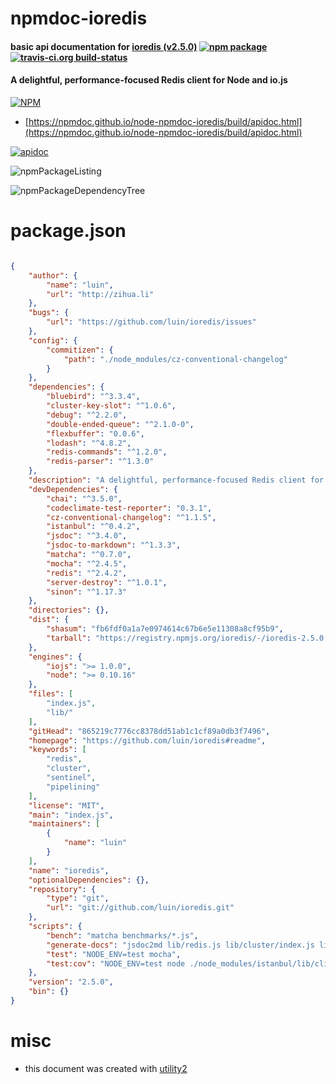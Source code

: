 # npmdoc-ioredis

#### basic api documentation for  [ioredis (v2.5.0)](https://github.com/luin/ioredis#readme)  [![npm package](https://img.shields.io/npm/v/npmdoc-ioredis.svg?style=flat-square)](https://www.npmjs.org/package/npmdoc-ioredis) [![travis-ci.org build-status](https://api.travis-ci.org/npmdoc/node-npmdoc-ioredis.svg)](https://travis-ci.org/npmdoc/node-npmdoc-ioredis)

#### A delightful, performance-focused Redis client for Node and io.js

[![NPM](https://nodei.co/npm/ioredis.png?downloads=true&downloadRank=true&stars=true)](https://www.npmjs.com/package/ioredis)

- [https://npmdoc.github.io/node-npmdoc-ioredis/build/apidoc.html](https://npmdoc.github.io/node-npmdoc-ioredis/build/apidoc.html)

[![apidoc](https://npmdoc.github.io/node-npmdoc-ioredis/build/screenCapture.buildCi.browser.%252Ftmp%252Fbuild%252Fapidoc.html.png)](https://npmdoc.github.io/node-npmdoc-ioredis/build/apidoc.html)

![npmPackageListing](https://npmdoc.github.io/node-npmdoc-ioredis/build/screenCapture.npmPackageListing.svg)

![npmPackageDependencyTree](https://npmdoc.github.io/node-npmdoc-ioredis/build/screenCapture.npmPackageDependencyTree.svg)



# package.json

```json

{
    "author": {
        "name": "luin",
        "url": "http://zihua.li"
    },
    "bugs": {
        "url": "https://github.com/luin/ioredis/issues"
    },
    "config": {
        "commitizen": {
            "path": "./node_modules/cz-conventional-changelog"
        }
    },
    "dependencies": {
        "bluebird": "^3.3.4",
        "cluster-key-slot": "^1.0.6",
        "debug": "^2.2.0",
        "double-ended-queue": "^2.1.0-0",
        "flexbuffer": "0.0.6",
        "lodash": "^4.8.2",
        "redis-commands": "^1.2.0",
        "redis-parser": "^1.3.0"
    },
    "description": "A delightful, performance-focused Redis client for Node and io.js",
    "devDependencies": {
        "chai": "^3.5.0",
        "codeclimate-test-reporter": "0.3.1",
        "cz-conventional-changelog": "^1.1.5",
        "istanbul": "^0.4.2",
        "jsdoc": "^3.4.0",
        "jsdoc-to-markdown": "^1.3.3",
        "matcha": "^0.7.0",
        "mocha": "^2.4.5",
        "redis": "^2.4.2",
        "server-destroy": "^1.0.1",
        "sinon": "^1.17.3"
    },
    "directories": {},
    "dist": {
        "shasum": "fb6fdf0a1a7e0974614c67b6e5e11308a8cf95b9",
        "tarball": "https://registry.npmjs.org/ioredis/-/ioredis-2.5.0.tgz"
    },
    "engines": {
        "iojs": ">= 1.0.0",
        "node": ">= 0.10.16"
    },
    "files": [
        "index.js",
        "lib/"
    ],
    "gitHead": "865219c7776cc8378dd51ab1c1cf89a0db3f7496",
    "homepage": "https://github.com/luin/ioredis#readme",
    "keywords": [
        "redis",
        "cluster",
        "sentinel",
        "pipelining"
    ],
    "license": "MIT",
    "main": "index.js",
    "maintainers": [
        {
            "name": "luin"
        }
    ],
    "name": "ioredis",
    "optionalDependencies": {},
    "repository": {
        "type": "git",
        "url": "git://github.com/luin/ioredis.git"
    },
    "scripts": {
        "bench": "matcha benchmarks/*.js",
        "generate-docs": "jsdoc2md lib/redis.js lib/cluster/index.js lib/commander.js > API.md",
        "test": "NODE_ENV=test mocha",
        "test:cov": "NODE_ENV=test node ./node_modules/istanbul/lib/cli.js cover --preserve-comments ./node_modules/mocha/bin/_mocha -- -R spec"
    },
    "version": "2.5.0",
    "bin": {}
}
```



# misc
- this document was created with [utility2](https://github.com/kaizhu256/node-utility2)
